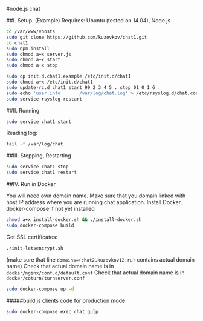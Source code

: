 #node.js chat


##I. Setup. (Example)
Requires: Ubuntu (tested on 14.04), Node.js

```bash
cd /var/www/vhosts
sudo git clone https://github.com/kuzovkov/chat1.git
cd chat1
sudo npm install
sudo chmod a+x server.js
sudo chmod a+x start
sudo chmod a+x stop

sudo cp init.d.chat1.example /etc/init.d/chat1
sudo chmod a+x /etc/init.d/chat1
sudo update-rc.d chat1 start 99 2 3 4 5 . stop 01 0 1 6 .
sudo echo 'user.info       /var/log/chat.log' > /etc/rsyslog.d/chat.conf
sudo service rsyslog restart
```

##II. Running
```bash
sudo service chat1 start
```
Reading log: 

```bash
tail -f /var/log/chat
```

##III. Stopping, Restarting

```bash
sudo service chat1 stop
sudo service chat1 restart
```

##IV. Run in Docker

You will need own domain name. Make sure that you domain linked with host IP address where you are running chat application.
Install Docker, docker-compose if not yet installed 
```bash
chmod a+x install-docker.sh && ./install-docker.sh
sudo docker-compose build
```

Get SSL certificates: 
```bash
./init-letsencrypt.sh 
```
(make sure that line `domains=(chat2.kuzovkov12.ru)` contains actual domain name)
Check that actual domain name is in `docker/nginx/conf.d/default.conf`
Check that actual domain name is in `docker/coturn/turnserver.conf`
```bash
sudo docker-compose up -d
```
#####build js clients code for production mode

```bash
sudo docker-compose exec chat gulp 
```


